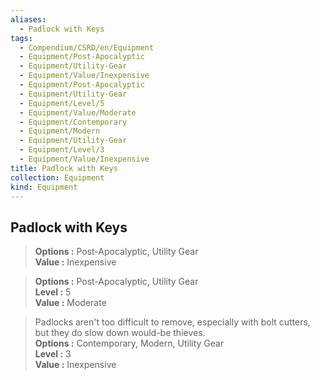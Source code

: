 ```yaml
---
aliases:
  - Padlock with Keys
tags:
  - Compendium/CSRD/en/Equipment
  - Equipment/Post-Apocalyptic
  - Equipment/Utility-Gear
  - Equipment/Value/Inexpensive
  - Equipment/Post-Apocalyptic
  - Equipment/Utility-Gear
  - Equipment/Level/5
  - Equipment/Value/Moderate
  - Equipment/Contemporary
  - Equipment/Modern
  - Equipment/Utility-Gear
  - Equipment/Level/3
  - Equipment/Value/Inexpensive
title: Padlock with Keys
collection: Equipment
kind: Equipment
---
```

## Padlock with Keys  
  
>  
> **Options :** Post-Apocalyptic, Utility Gear  
> **Value :** Inexpensive  
  
>  
> **Options :** Post-Apocalyptic, Utility Gear  
> **Level :** 5  
> **Value :** Moderate  
  
>Padlocks aren't too difficult to remove, especially with bolt cutters, but they do slow down would-be thieves.  
> **Options :** Contemporary, Modern, Utility Gear  
> **Level :** 3  
> **Value :** Inexpensive
